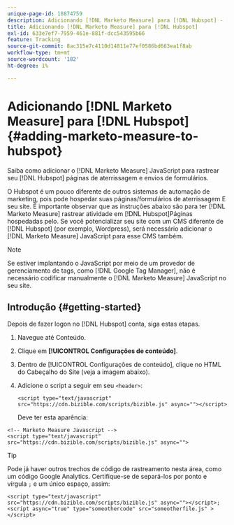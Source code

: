 ```yaml
---
unique-page-id: 18874759
description: Adicionando [!DNL Marketo Measure] para [!DNL Hubspot] - [!DNL Marketo Measure] - Documentação do produto
title: Adicionando [!DNL Marketo Measure] para [!DNL Hubspot]
exl-id: 633e7ef7-7959-461e-881f-dcc543595b66
feature: Tracking
source-git-commit: 8ac315e7c4110d14811e77ef0586bd663ea1f8ab
workflow-type: tm+mt
source-wordcount: '182'
ht-degree: 1%

---
```


# Adicionando [!DNL Marketo Measure] para [!DNL Hubspot] {#adding-marketo-measure-to-hubspot}

Saiba como adicionar o [!DNL Marketo Measure] JavaScript para rastrear seu [!DNL Hubspot] páginas de aterrissagem e envios de formulários.

O Hubspot é um pouco diferente de outros sistemas de automação de marketing, pois pode hospedar suas páginas/formulários de aterrissagem E seu site. É importante observar que as instruções abaixo são para ter [!DNL Marketo Measure] rastrear atividade em [!DNL Hubspot]Páginas hospedadas pelo. Se você potencializar seu site com um CMS diferente de [!DNL Hubspot] (por exemplo, Wordpress), será necessário adicionar o [!DNL Marketo Measure] JavaScript para esse CMS também.

>[!NOTE]
>
>Se estiver implantando o JavaScript por meio de um provedor de gerenciamento de tags, como [!DNL Google Tag Manager], não é necessário codificar manualmente o [!DNL Marketo Measure] JavaScript no seu site.

## Introdução {#getting-started}

Depois de fazer logon no [!DNL Hubspot] conta, siga estas etapas.

1. Navegue até Conteúdo.

1. Clique em **[!UICONTROL Configurações de conteúdo]**.

1. Dentro de [!UICONTROL Configurações de conteúdo], clique no HTML do Cabeçalho do Site (veja a imagem abaixo).

1. Adicione o script a seguir em seu `<header>`:

   `<script type="text/javascript" src="https://cdn.bizible.com/scripts/bizible.js" async=""></script>`

   Deve ter esta aparência:

```text
<!-- Marketo Measure Javascript -->
<script type="text/javascript" src="https://cdn.bizible.com/scripts/bizible.js" async="">
```

>[!TIP]
>
>Pode já haver outros trechos de código de rastreamento nesta área, como um código Google Analytics. Certifique-se de separá-los por ponto e vírgula `;` e um único espaço, assim:
>
>`<script type="text/javascript" src="https://cdn.bizible.com/scripts/bizible.js" async=""></script>; <script async="true" type="someothercode" src="someotherfile.js" ></script>`
